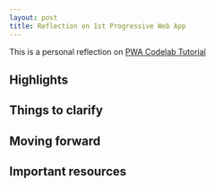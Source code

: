 ```yaml
---
layout: post
title: Reflection on 1st Progressive Web App
---
```

This is a personal reflection on [PWA Codelab Tutorial]()

## Highlights

## Things to clarify

## Moving forward

## Important resources
